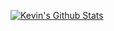 [![Kevin's Github Stats](https://github-readme-stats.vercel.app/api?username=kevinjl321)](https://github.com/anuraghazra/github-readme-stats)
